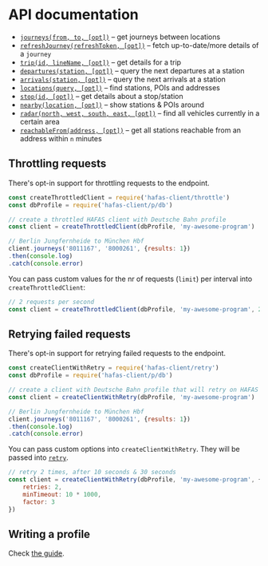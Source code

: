 # API documentation

- [`journeys(from, to, [opt])`](journeys.md) – get journeys between locations
- [`refreshJourney(refreshToken, [opt])`](refresh-journey.md) – fetch up-to-date/more details of a `journey`
- [`trip(id, lineName, [opt])`](trip.md) – get details for a trip
- [`departures(station, [opt])`](departures.md) – query the next departures at a station
- [`arrivals(station, [opt])`](arrivals.md) – query the next arrivals at a station
- [`locations(query, [opt])`](locations.md) – find stations, POIs and addresses
- [`stop(id, [opt])`](stop.md) – get details about a stop/station
- [`nearby(location, [opt])`](nearby.md) – show stations & POIs around
- [`radar(north, west, south, east, [opt])`](radar.md) – find all vehicles currently in a certain area
- [`reachableFrom(address, [opt])`](reachable-from.md) – get all stations reachable from an address within `n` minutes

## Throttling requests

There's opt-in support for throttling requests to the endpoint.

```js
const createThrottledClient = require('hafas-client/throttle')
const dbProfile = require('hafas-client/p/db')

// create a throttled HAFAS client with Deutsche Bahn profile
const client = createThrottledClient(dbProfile, 'my-awesome-program')

// Berlin Jungfernheide to München Hbf
client.journeys('8011167', '8000261', {results: 1})
.then(console.log)
.catch(console.error)
```

You can pass custom values for the nr of requests (`limit`) per interval into `createThrottledClient`:

```js
// 2 requests per second
const client = createThrottledClient(dbProfile, 'my-awesome-program', 2, 1000)
```

## Retrying failed requests

There's opt-in support for retrying failed requests to the endpoint.

```js
const createClientWithRetry = require('hafas-client/retry')
const dbProfile = require('hafas-client/p/db')

// create a client with Deutsche Bahn profile that will retry on HAFAS errors
const client = createClientWithRetry(dbProfile, 'my-awesome-program')

// Berlin Jungfernheide to München Hbf
client.journeys('8011167', '8000261', {results: 1})
.then(console.log)
.catch(console.error)
```

You can pass custom options into `createClientWithRetry`. They will be passed into [`retry`](https://github.com/tim-kos/node-retry#tutorial).

```js
// retry 2 times, after 10 seconds & 30 seconds
const client = createClientWithRetry(dbProfile, 'my-awesome-program', {
	retries: 2,
	minTimeout: 10 * 1000,
	factor: 3
})
```

## Writing a profile

Check [the guide](writing-a-profile.md).

